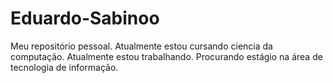 # Eduardo-Sabinoo
Meu repositório pessoal.
Atualmente estou cursando ciencia da computação.
Atualmente estou trabalhando.
Procurando estágio na área de tecnologia de informação.
